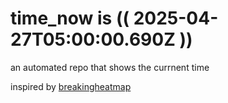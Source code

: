 # time_now is (( 2025-04-27T05:00:00.690Z ))

an automated repo that shows the currnent time

inspired by [breakingheatmap](https://github.com/breakingheatmap/breakingheatmap)